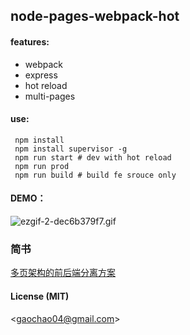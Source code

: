 ## node-pages-webpack-hot

#### features:

* webpack
* express
* hot reload
* multi-pages

#### use:

```
 npm install
 npm install supervisor -g
 npm run start # dev with hot reload
 npm run prod
 npm run build # build fe srouce only
```

#### DEMO：
![ezgif-2-dec6b379f7.gif](http://upload-images.jianshu.io/upload_images/4780891-05b942ea9dec8ae4.gif?imageMogr2/auto-orient/strip)

### 简书
[多页架构的前后端分离方案](http://www.jianshu.com/p/1a452981f510)

#### License (MIT)
<[gaochao04@gmail.com](mailto:gaochao04@gmail.com)>
